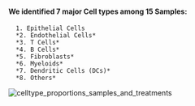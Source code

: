 #### We identified 7 major Cell types among 15 Samples:
      1. Epithelial Cells
      *2. Endothelial Cells*
      *3. T Cells*
      *4. B Cells*
      *5. Fibroblasts*
      *6. Myeloids*
      *7. Dendritic Cells (DCs)*
      *8. Others*



![celltype_proportions_samples_and_treatments](https://github.com/user-attachments/assets/a3ceb6c1-4def-438e-9590-3cc7faafae68)


